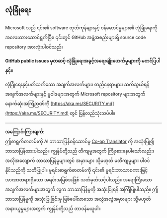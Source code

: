 <!--
CO_OP_TRANSLATOR_METADATA:
{
  "original_hash": "7229f7490ea61a04330b79651ac4d37e",
  "translation_date": "2025-09-10T05:55:01+00:00",
  "source_file": "SECURITY.md",
  "language_code": "my"
}
-->
## လုံခြုံရေး

Microsoft သည် ၎င်း၏ software ထုတ်ကုန်များနှင့် ဝန်ဆောင်မှုများ၏ လုံခြုံရေးကို အလေးထားဆောင်ရွက်ပြီး၊ ၎င်းတွင် GitHub အဖွဲ့အစည်းများရှိ source code repository အားလုံးပါဝင်သည်။

**GitHub public issues မှတဆင့် လုံခြုံရေးအခွင့်အရေးချိုးဖောက်မှုများကို မတင်ပြပါနှင့်။**

လုံခြုံရေးနှင့်ပတ်သက်သော အချက်အလက်များ၊ တည်နေရာများ၊ ဆက်သွယ်ရန်အချက်အလက်များနှင့် မူဝါဒများအတွက် Microsoft repository များအတွက် နောက်ဆုံးအကြံဉာဏ်ကို [https://aka.ms/SECURITY.md](https://aka.ms/SECURITY.md) တွင် ပြန်လည်သုံးသပ်ပါ။

---

**အကြောင်းကြားချက်**:  
ဤစာရွက်စာတမ်းကို AI ဘာသာပြန်ဝန်ဆောင်မှု [Co-op Translator](https://github.com/Azure/co-op-translator) ကို အသုံးပြု၍ ဘာသာပြန်ထားပါသည်။ ကျွန်ုပ်တို့သည် တိကျမှုအတွက် ကြိုးစားနေပါသော်လည်း၊ အလိုအလျောက် ဘာသာပြန်မှုများတွင် အမှားများ သို့မဟုတ် မတိကျမှုများ ပါဝင်နိုင်သည်ကို သတိပြုပါ။ မူရင်းစာရွက်စာတမ်းကို ၎င်း၏ မူရင်းဘာသာစကားဖြင့် အာဏာတရားရှိသော အရင်းအမြစ်အဖြစ် သတ်မှတ်သင့်ပါသည်။ အရေးကြီးသော အချက်အလက်များအတွက် လူက ဘာသာပြန်မှုကို အသုံးပြုရန် အကြံပြုပါသည်။ ဤဘာသာပြန်မှုကို အသုံးပြုခြင်းမှ ဖြစ်ပေါ်လာသော အလွဲအလွဲအမှားများ သို့မဟုတ် အနားယူမှုများအတွက် ကျွန်ုပ်တို့သည် တာဝန်မယူပါ။
